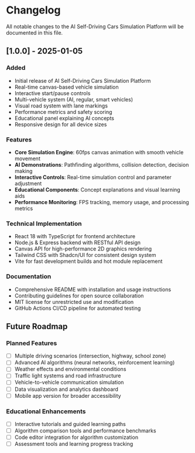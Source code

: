 # Changelog

All notable changes to the AI Self-Driving Cars Simulation Platform will be documented in this file.

## [1.0.0] - 2025-01-05

### Added
- Initial release of AI Self-Driving Cars Simulation Platform
- Real-time canvas-based vehicle simulation
- Interactive start/pause controls
- Multi-vehicle system (AI, regular, smart vehicles)
- Visual road system with lane markings
- Performance metrics and safety scoring
- Educational panel explaining AI concepts
- Responsive design for all device sizes

### Features
- **Core Simulation Engine**: 60fps canvas animation with smooth vehicle movement
- **AI Demonstrations**: Pathfinding algorithms, collision detection, decision making
- **Interactive Controls**: Real-time simulation control and parameter adjustment
- **Educational Components**: Concept explanations and visual learning aids
- **Performance Monitoring**: FPS tracking, memory usage, and processing metrics

### Technical Implementation
- React 18 with TypeScript for frontend architecture
- Node.js & Express backend with RESTful API design
- Canvas API for high-performance 2D graphics rendering
- Tailwind CSS with Shadcn/UI for consistent design system
- Vite for fast development builds and hot module replacement

### Documentation
- Comprehensive README with installation and usage instructions
- Contributing guidelines for open source collaboration
- MIT license for unrestricted use and modification
- GitHub Actions CI/CD pipeline for automated testing

## Future Roadmap

### Planned Features
- [ ] Multiple driving scenarios (intersection, highway, school zone)
- [ ] Advanced AI algorithms (neural networks, reinforcement learning)
- [ ] Weather effects and environmental conditions
- [ ] Traffic light systems and road infrastructure
- [ ] Vehicle-to-vehicle communication simulation
- [ ] Data visualization and analytics dashboard
- [ ] Mobile app version for broader accessibility

### Educational Enhancements
- [ ] Interactive tutorials and guided learning paths
- [ ] Algorithm comparison tools and performance benchmarks
- [ ] Code editor integration for algorithm customization
- [ ] Assessment tools and learning progress tracking